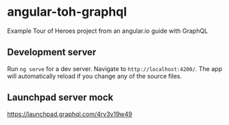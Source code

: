 # angular-toh-graphql
Example Tour of Heroes project from an angular.io guide with GraphQL

## Development server

Run `ng serve` for a dev server. Navigate to `http://localhost:4200/`. The app will automatically reload if you change any of the source files.

## Launchpad server mock
https://launchpad.graphql.com/4rv3v19w49
